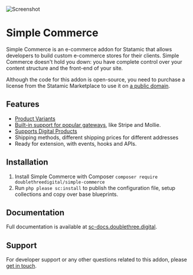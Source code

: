 ![Screenshot](https://raw.githubusercontent.com/doublethreedigital/simple-commerce/master/banner.jpg)

# Simple Commerce

Simple Commerce is an e-commerce addon for Statamic that allows developers to build custom e-commerce stores for their clients. Simple Commerce doesn't hold you down: you have complete control over your content structure and the front-end of your site.

Although the code for this addon is open-source, you need to purchase a license from the Statamic Marketplace to use it on [a public domain](https://statamic.dev/licensing#public-domains).

## Features

* [Product Variants](https://sc-docs.doublethree.digital/v2.1/product-variants)
* [Built-in support for popular gateways](https://sc-docs.doublethree.digital/v2.1/gateways), like Stripe and Mollie.
* [Supports Digital Products](https://github.com/doublethreedigital/sc-digital-products)
* Shipping methods, different shipping prices for different addresses
* Ready for extension, with events, hooks and APIs.

## Installation

1. Install Simple Commerce with Composer `composer require doublethreedigital/simple-commerce`
2. Run `php please sc:install` to publish the configuration file, setup collections and copy over base blueprints.

## Documentation

Full documentation is available at [sc-docs.doublethree.digital](https://sc-docs.doublethree.digital).

## Support

For developer support or any other questions related to this addon, please [get in touch](mailto:hello@doublethree.digital).
